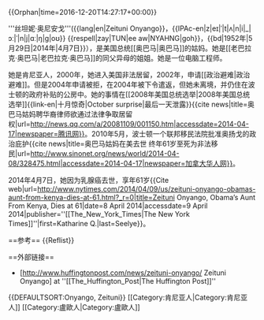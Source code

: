 {{Orphan|time=2016-12-20T14:27:17+00:00}}

'''丝坦妮·奥尼安戈'''({{lang|en|Zeituni Onyango}}，{{IPAc-en|z|eɪ|ˈ|t|ʌ|n|i|_|ɔː|ˈ|n|j|ɑː|ŋ|ɡ|oʊ}} {{respell|zay|TUN|ee aw|NYAHNG|goh}}，{{bd|1952年|5月29日|2014年|4月7日}}），是美国总统[[奥巴马|奥巴马]]的姑妈。她是[[老巴拉克·奥巴马|老巴拉克·奥巴马]]的同父异母的姐姐。她是一位电脑工程师。

她是肯尼亚人，2000年，她进入美国非法居留，2002年，申请[[政治避难|政治避难]]。但是2004年申请被拒，在2004年被下令遣返，但她未离境，并仍住在波士顿的政府补贴的公房中。她的事情在[[2008年美国总统选举|2008年美国总统选举]]{{link-en|十月惊奇|October surprise|最后一天泄露}}<ref>{{cite news|title=奥巴马姑妈聘华裔律师欲通过法律争取居留权|url=http://news.qq.com/a/20081109/001150.htm|accessdate=2014-04-17|newspaper=腾讯网}}</ref>。2010年5月，波士顿一个联邦移民法院批准奥扬戈的政治庇护<ref>{{cite news|title=奥巴马姑妈在美去世 终年61岁至死为非法移民|url=http://www.sinonet.org/news/world/2014-04-08/328475.html|accessdate=2014-04-17|newspaper=加拿大华人网}}</ref>。

2014年4月7日，她因为乳腺癌去世，享年61岁<ref>{{Cite web|url=http://www.nytimes.com/2014/04/09/us/zeituni-onyango-obamas-aunt-from-kenya-dies-at-61.html?_r=0|title=Zeituni Onyango, Obama’s Aunt From Kenya, Dies at 61|date=8 April 2014|accessdate=9 April 2014|publisher=''[[The_New_York_Times|The New York Times]]''|first=Katharine Q.|last=Seelye}}</ref>。

==参考==
{{Reflist}}

==外部链接==
* [http://www.huffingtonpost.com/news/zeituni-onyango/ Zeituni Onyango] at ''[[The_Huffington_Post|The Huffington Post]]''

{{DEFAULTSORT:Onyango, Zeituni}}
[[Category:肯尼亚人|Category:肯尼亚人]]
[[Category:盧歐人|Category:盧歐人]]